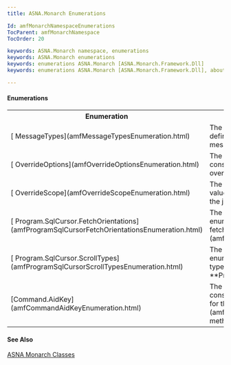 ```yaml
---
title: ASNA.Monarch Enumerations

Id: amfMonarchNamespaceEnumerations
TocParent: amfMonarchNamespace
TocOrder: 20

keywords: ASNA.Monarch namespace, enumerations
keywords: ASNA.Monarch enumerations
keywords: enumerations ASNA.Monarch [ASNA.Monarch.Framework.Dll]
keywords: enumerations ASNA.Monarch [ASNA.Monarch.Framework.Dll], about

---
```


<!--mine -->

#### Enumerations
<table class="mytable" cellspacing="0" cellpadding="4" width="90%">
          <colgroup>
            <col width="30%" />
            <col width="70%" />
          </colgroup>
          <tr>
            <th>Enumeration</th>
            <th>Description</th>
          </tr>
          <tr>
            <td>[
              MessageTypes](amfMessageTypesEnumeration.html)
            </td>
            <td>The 
 **MessageTypes**  enumeration constant
            defines values indicating the type of program
            message.</td>
          </tr>
          <tr>
            <td>[
              OverrideOptions](amfOverrideOptionsEnumeration.html)
            </td>
            <td>The 
 **OverrideOptions**  enumeration constant
            defines option values for the type of override.</td>
          </tr>
          <tr>
            <td>[
              OverrideScope](amfOverrideScopeEnumeration.html)
            </td>
            <td>The 
 **OverrideScope**  enumeration provides
            values indicating what the override applies to - the
            job or call level.</td>
          </tr>
          <tr>
            <td>[
              Program.SqlCursor.FetchOrientations](amfProgramSqlCursorFetchOrientationsEnumeration.html)
            </td>
            <td>The 
 **Program.SqlCursor.FetchOrientations**  enumeration
            constant provides values for the fetch
            orientation of 
            [
            Program.SqlCursor](amfProgramSqlCursorClass.html).</td>
          </tr>
          <tr>
            <td>[
              Program.SqlCursor.ScrollTypes](amfProgramSqlCursorScrollTypesEnumeration.html)
            </td>
            <td>The 
 **Program.SqlCursor.ScrollTypes**  enumeration
            constant provides values for the type of
            scrolling allowed for 
 **Program.SqlCursor** .</td>
          </tr>
          <tr>
            <td>[Command.AidKey](amfCommandAidKeyEnumeration.html)</td>
            <td>The **Command.AidKey** enumerated constant defines the function and attention keys for the [ Command.PushKeyFocus](amfCommandClassPushKeyFocusMethod.html) method.</td>
          </tr>          
</table>

#### See Also
[ASNA Monarch Classes](amfMonarchNamespaceClasses.html)
